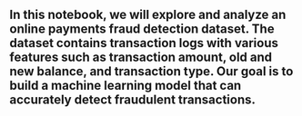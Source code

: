 ## In this notebook, we will explore and analyze an online payments fraud detection dataset. The dataset contains transaction logs with various features such as transaction amount, old and new balance, and transaction type. Our goal is to build a machine learning model that can accurately detect fraudulent transactions.